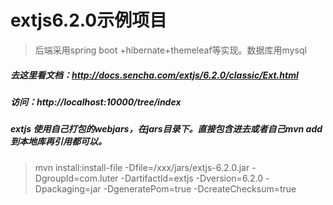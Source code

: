 # extjs6.2.0示例项目
>后端采用spring boot +hibernate+themeleaf等实现。数据库用mysql

##### 去这里看文档：http://docs.sencha.com/extjs/6.2.0/classic/Ext.html
##### 访问：http://localhost:10000/tree/index


##### extjs 使用自己打包的webjars，在jars目录下。直接包含进去或者自己mvn add到本地库再引用都可以。

>mvn install:install-file  -Dfile=/xxx/jars/extjs-6.2.0.jar -DgroupId=com.luter -DartifactId=extjs -Dversion=6.2.0 -Dpackaging=jar  -DgeneratePom=true -DcreateChecksum=true